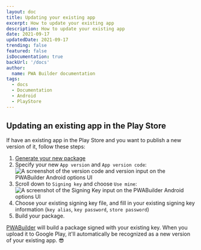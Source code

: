 ```yaml
---
layout: doc
title: Updating your existing app
excerpt: How to update your existing app
description: How to update your existing app
date: 2021-09-17
updatedDate: 2021-09-17
trending: false
featured: false
isDocumentation: true
backUrl: '/docs'
author:
  name: PWA Builder documentation
tags:
  - docs
  - Documentation
  - Android
  - PlayStore
---
```


## Updating an existing app in the Play Store

If have an existing app in the Play Store and you want to publish a new version of it, follow these steps:

1. [Generate your new package](/docs/android/generating-android-package)
4. Specify your new `App version` and `App version code`:
<br><img alt="A screenshot of the version code and version input on the PWABuilder Android options UI" src="/docs/android/updating-your-existing-app/version-code.png" />
5. Scroll down to `Signing key` and choose `Use mine`: <br><img alt="A screenshot of the Signing Key input on the PWABuilder Android options UI" src="/docs/android/updating-your-existing-app/signing-options.png" />
6. Choose your existing signing key file, and fill in your existing signing key information (`key alias`, `key password`, `store password`)
7. Build your package.

[PWABuilder](https://www.pwabuilder.com) will build a package signed with your existing key. When you upload it to Google Play, it'll automatically be recognized as a new version of your existing app. 😎